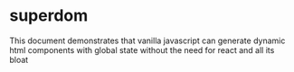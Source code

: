# superdom
This document demonstrates that vanilla javascript can generate dynamic html components with global state without the need for react and all its bloat
